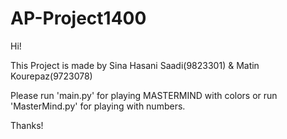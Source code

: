 # AP-Project1400

Hi!

This Project is made by Sina Hasani Saadi(9823301) & Matin Kourepaz(9723078)

Please run 'main.py' for playing MASTERMIND with colors or run 'MasterMind.py' for playing with numbers.

Thanks! 
